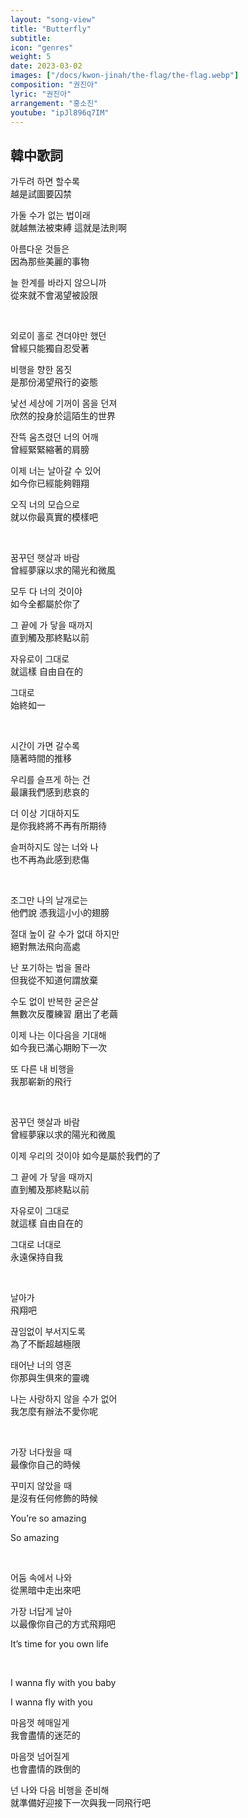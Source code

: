 ```yaml
---
layout: "song-view"
title: "Butterfly"
subtitle: 
icon: "genres"
weight: 5
date: 2023-03-02
images: ["/docs/kwon-jinah/the-flag/the-flag.webp"]
composition: "권진아"
lyric: "권진아"
arrangement: "홍소진"
youtube: "ipJl896q7IM"
---
```


## 韓中歌詞

가두려 하면 할수록  
越是試圖要囚禁  

가둘 수가 없는 법이래  
就越無法被束縛 這就是法則啊

아름다운 것들은  
因為那些美麗的事物  

늘 한계를 바라지 않으니까  
從來就不會渴望被設限  

<br>

외로이 홀로 견뎌야만 했던  
曾經只能獨自忍受著  

비행을 향한 몸짓  
是那份渴望飛行的姿態  

낯선 세상에 기꺼이 몸을 던져  
欣然的投身於這陌生的世界  

잔뜩 움츠렸던 너의 어깨  
曾經緊緊縮著的肩膀  

이제 너는 날아갈 수 있어  
如今你已經能夠翱翔  

오직 너의 모습으로  
就以你最真實的模樣吧  

<br>

꿈꾸던 햇살과 바람  
曾經夢寐以求的陽光和微風  

모두 다 너의 것이야  
如今全都屬於你了  

그 끝에 가 닿을 때까지  
直到觸及那終點以前  

자유로이 그대로  
就這樣 自由自在的  

그대로  
始終如一  

<br>

시간이 가면 갈수록  
隨著時間的推移  

우리를 슬프게 하는 건  
最讓我們感到悲哀的  

더 이상 기대하지도  
是你我終將不再有所期待  

슬퍼하지도 않는 너와 나  
也不再為此感到悲傷  

<br>

조그만 나의 날개로는  
他們說 憑我這小小的翅膀  

절대 높이 갈 수가 없대 하지만  
絕對無法飛向高處  

난 포기하는 법을 몰라  
但我從不知道何謂放棄  

수도 없이 반복한 굳은살  
無數次反覆練習 磨出了老繭  

이제 나는 이다음을 기대해  
如今我已滿心期盼下一次  

또 다른 내 비행을  
我那嶄新的飛行  

<br>

꿈꾸던 햇살과 바람  
曾經夢寐以求的陽光和微風  

이제 우리의 것이야
如今是屬於我們的了  

그 끝에 가 닿을 때까지  
直到觸及那終點以前  

자유로이 그대로  
就這樣 自由自在的  

그대로 너대로  
永遠保持自我  

<br>

날아가  
飛翔吧  

끊임없이 부서지도록  
為了不斷超越極限  

태어난 너의 영혼  
你那與生俱來的靈魂  

나는 사랑하지 않을 수가 없어  
我怎麼有辦法不愛你呢  

<br>

가장 너다웠을 때  
最像你自己的時候  

꾸미지 않았을 때  
是沒有任何修飾的時候  

You’re so amazing  

So amazing  

<br>

어둠 속에서 나와  
從黑暗中走出來吧  

가장 너답게 날아  
以最像你自己的方式飛翔吧  

It’s time for you own life  

<br>

I wanna fly with you baby  

I wanna fly with you  

마음껏 헤매일게  
我會盡情的迷茫的  

마음껏 넘어질게  
也會盡情的跌倒的  

넌 나와 다음 비행을 준비해  
就準備好迎接下一次與我一同飛行吧  
